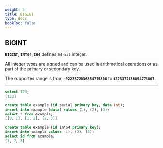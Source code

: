 ```yaml
---
weight: 5
title: BIGINT
type: docs
bookToc: false
---
```


## BIGINT

**`BIGINT`**, **`INT64`**, **`I64`** defines `64-bit` integer.

All integer types are signed and can be used in arithmetical operations or as part of
the primary or secondary key.

The supported range is from **`-9223372036854775808`** to **`9223372036854775807`**.

---

```SQL
select 123;
[123]
```

```SQL
create table example (id serial primary key, data int);
insert into example (data) values (1), (2), (3);
select * from example;
[[0, 1], [1, 2], [2, 3]]
```

```SQL
create table example (id int64 primary key);
insert into example values (1), (2), (3);
select id from example;
[1, 2, 3]
```
